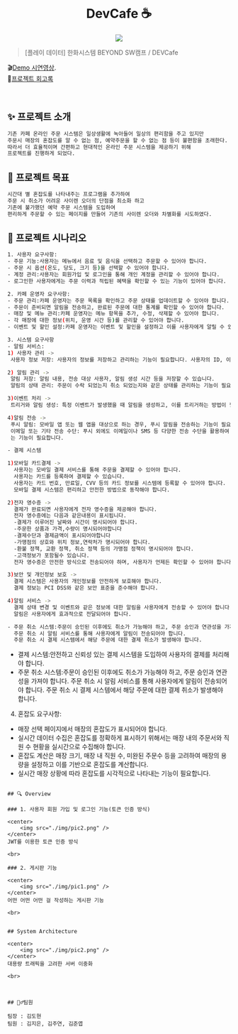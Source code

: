 <h1 align="center">DevCafe ☕️</h1>

<div align="center"> 
 <img src="https://postfiles.pstatic.net/MjAyMzExMTVfMTMg/MDAxNzAwMDE5NDQwOTQx.2SDpLn3Kkxsx04ZWQ62gtltmMI3DaJUE-O9b4akkaoIg.ZCuuumag_P1kfPigvHcZ5i58CNF1tjkJpE8GVCzMMrEg.PNG.kimjieun121314/%EC%A0%9C%EB%AA%A9%EC%9D%84-%EC%9E%85%EB%A0%A5%ED%95%B4%EC%A3%BC%EC%84%B8%EC%9A%94_-001.png?type=w773"/>
</div>


> [플레이 데이터] 한화시스템 BEYOND SW캠프 / DEVCafe


🎬[Demo 시연영상]().   
📃[프로젝트 회고록](블로그주소) 

<br>

## ✨ 프로젝트 소개

```sh
기존 카페 온라인 주문 시스템은 일상생활에 녹아들어 일상의 편리함을 주고 있지만
주문시 매장의 혼잡도를 알 수 없는 점, 예약주문을 할 수 없는 점 등이 불편함을 초래한다.
따라서 더 효율적이며 간편하고 현대적인 온라인 주문 시스템을 제공하기 위해
프로젝트를 진행하게 되었다.
```

## 📌 프로젝트 목표

```sh
시간대 별 혼잡도를 나타내주는 프로그램을 추가하여
주문 시 취소가 어려운 사이렌 오더의 단점을 최소화 하고
기존에 불가했던 예약 주문 시스템을 도입하여
편리하게 주문할 수 있는 페이지를 만들어 기존의 사이렌 오더와 차별화를 시도하였다.
```
## 📃 프로젝트 시나리오
```sh
1. 사용자 요구사항:
- 주문 기능:사용자는 메뉴에서 음료 및 음식을 선택하고 주문할 수 있어야 합니다.
- 주문 시 옵션(온도, 당도, 크기 등)을 선택할 수 있어야 합니다.
- 계정 관리:사용자는 회원가입 및 로그인을 통해 개인 계정을 관리할 수 있어야 합니다.
- 로그인한 사용자에게는 주문 이력과 적립된 혜택을 확인할 수 있는 기능이 있어야 합니다.

2. 카페 운영자 요구사항:
- 주문 관리:카페 운영자는 주문 목록을 확인하고 주문 상태를 업데이트할 수 있어야 합니다.
- 주문이 준비되면 알림을 전송하고, 완료된 주문에 대한 통계를 확인할 수 있어야 합니다.
- 매장 및 메뉴 관리:카페 운영자는 메뉴 항목을 추가, 수정, 삭제할 수 있어야 합니다.
- 각 매장에 대한 정보(위치, 운영 시간 등)를 관리할 수 있어야 합니다.
- 이벤트 및 할인 설정:카페 운영자는 이벤트 및 할인을 설정하고 이를 사용자에게 알릴 수 있어야 합니다.

3. 시스템 요구사항
- 알림 서비스:
1) 사용자 관리 ->
 사용자 정보 저장: 사용자의 정보를 저장하고 관리하는 기능이 필요합니다. 사용자의 ID, 이름, 이메일 등을 포함할 수 있습니다.

2) 알림 관리 ->
 알림 저장: 알림 내용, 전송 대상 사용자, 알림 생성 시간 등을 저장할 수 있습니다.
 알림의 상태 관리: 주문이 수락 되었는지 취소 되었는지와 같은 상태를 관리하는 기능이 필요합니다.

3)이벤트 처리 ->
 트리거와 알림 생성: 특정 이벤트가 발생했을 때 알림을 생성하고, 이를 트리거하는 방법이 필요합니다. 예를 들어,    새로운 메시지가 도착하거나 주문이 완료되었을 때 알림을 생성하는 등의 상황이 포함될 수 있습니다.

4)알림 전송 ->
 푸시 알림: 모바일 앱 또는 웹 앱을 대상으로 하는 경우, 푸시 알림을 전송하는 기능이 필요합니다.
 이메일 또는 기타 전송 수단: 푸시 외에도 이메일이나 SMS 등 다양한 전송 수단을 활용하여 알림을 사용자에게 전송하 
 는 기능이 필요합니다.

- 결제 시스템

1)모바일 카드결제 ->
  사용자는 모바일 결제 서비스를 통해 주문을 결제할 수 있어야 합니다.
  사용자는 카드를 등록하여 결제할 수 있습니다.
  사용자는 카드 번호, 만료일, CVV 등의 카드 정보를 시스템에 등록할 수 있어야 합니다.
  모바일 결제 시스템은 편리하고 안전한 방법으로 동작해야 합니다.

2)전자 영수증 ->
  결제가 완료되면 사용자에게 전자 영수증을 제공해야 합니다.
  전자 영수증에는 다음과 같은내용이 표시됩니다.
  -결제가 이루어진 날짜와 시간이 명시되어야 합니다.
  -주문한 상품과 가격,수량이 명시되어야합니다
  -결제수단과 결제금액이 표시되어야합니다
  -가맹점의 상호와 위치 정보,연락처가 명시되어야 합니다.
  -환불 정책, 교환 정책, 취소 정책 등의 가맹점 정책이 명시되어야 합니다.
  -고객정보가 포함될수 있습니다.
  전자 영수증은 안전한 방식으로 전송되어야 하며, 사용자가 언제든 확인할 수 있어야 합니다.

3)보안 및 개인정보 보호 ->
  결제 시스템은 사용자의 개인정보를 안전하게 보호해야 합니다.
  결제 정보는 PCI DSS와 같은 보안 표준을 준수해야 합니다.

4)알림 서비스 ->
  결제 상태 변경 및 이벤트와 같은 정보에 대한 알림을 사용자에게 전송할 수 있어야 합니다.
  알림은 사용자에게 효과적으로 전달되어야 합니다.

- 주문 취소 시스템:주문이 승인된 이후에도 취소가 가능해야 하고, 주문 승인과 연관성을 가져야 합니다.
  주문 취소 시 알림 서비스를 통해 사용자에게 알림이 전송되어야 합니다.
  주문 취소 시 결제 시스템에서 해당 주문에 대한 결제 취소가 발생해야 합니다.

```
- 결제 시스템:안전하고 신뢰성 있는 결제 시스템을 도입하여 사용자의 결제를 처리해야 합니다.
- 주문 취소 시스템:주문이 승인된 이후에도 취소가 가능해야 하고, 주문 승인과 연관성을 가져야 합니다.
  주문 취소 시 알림 서비스를 통해 사용자에게 알림이 전송되어야 합니다.
  주문 취소 시 결제 시스템에서 해당 주문에 대한 결제 취소가 발생해야 합니다.

4. 혼잡도 요구사항:
- 매장 선택 페이지에서 매장의 혼잡도가 표시되어야 합니다.
- 실시간 데이터 수집은 혼잡도를 정확하게 표시하기 위해서는
매장 내의 주문서와 직원 수 현황을 실시간으로 수집해야 합니다.
- 혼잡도 계산은 매장 크기, 매장 내 직원 수, 미완된 주문수 등을 고려하여
매장의 용량을 설정하고 이를 기반으로 혼잡도를 계산합니다.
- 실시간 매장 상황에 따라 혼잡도를 시각적으로 나타내는 기능이 필요합니다.

```

## 🔍 Overview

### 1. 사용자 회원 가입 및 로그인 기능(토큰 인증 방식)

<center>
    <img src="./img/pic2.png" />
</center>
JWT를 이용한 토큰 인증 방식

<br>

### 2. 게시판 기능

<center>
    <img src="./img/pic1.png" />
</center>
어떤 어떤 어떤 걸 작성하는 게시판 기능

<br>


## System Architecture

<center>
    <img src="./img/pic2.png" />
</center>
대용량 트래픽을 고려한 서버 이중화

<br>



## 🤼‍♂️팀원

팀장 : 김도현  
팀원 : 김지은, 김주연, 김준엽

